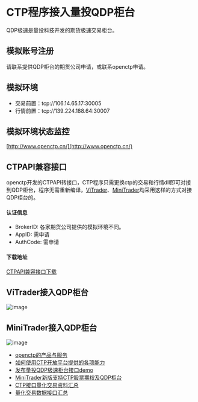 # CTP程序接入量投QDP柜台

QDP极速是量投科技开发的期货极速交易柜台。

## 模拟账号注册
请联系提供QDP柜台的期货公司申请，或联系openctp申请。

## 模拟环境
- 交易前置：tcp://106.14.65.17:30005
- 行情前置：tcp://139.224.188.64:30007

## 模拟环境状态监控
[http://www.openctp.cn/](http://www.openctp.cn/)

## CTPAPI兼容接口
openctp开发的CTPAPI转接口，CTP程序只需更换ctp的交易和行情dll即可对接到QDP柜台，程序无需重新编译，[ViTrader](https://github.com/openctp/ViTrader)、[MiniTrader](https://github.com/openctp/MiniTrader)均采用这样的方式对接QDP柜台的。

#### 认证信息
- BrokerID: 各家期货公司提供的模拟环境不同。
- AppID: 需申请
- AuthCode: 需申请

#### 下载地址
[CTPAPI兼容接口下载](http://www.openctp.cn/download.html)

## ViTrader接入QDP柜台
![image](https://github.com/user-attachments/assets/96d29dd1-ef7b-40c7-94db-d9016c24bc39)

## MiniTrader接入QDP柜台
![image](https://github.com/user-attachments/assets/ce69ccd5-8be8-44da-b89f-e68f9c47e53b)

- [openctp的产品与服务](https://zhuanlan.zhihu.com/p/683874612)
- [如何使用CTP开放平台提供的各项能力](https://mp.weixin.qq.com/s?__biz=Mzk0ODI0NDE2Ng==&mid=2247484094&idx=1&sn=97bd791622333886260bf767bea40db1&chksm=c36bd917f41c50016b676b5f5b11f899aea889cd9b10e6724c7fee0ad443f31351f87ff5a4d2&token=1437331958&lang=zh_CN#rd)
- [发布量投QDP极速柜台接口demo](https://mp.weixin.qq.com/s?__biz=Mzk0ODI0NDE2Ng==&mid=2247485329&idx=1&sn=913785be3306908909ce3a160abfb18c&chksm=c36bdc38f41c552e35ba6c39e4b1addb6f4aee4ece068f697a11b1c5f264cc30f7bab4c516ed&token=2114132773&lang=zh_CN#rd)
- [MiniTrader新版支持CTP股票期权及QDP柜台](https://mp.weixin.qq.com/s?__biz=Mzk0ODI0NDE2Ng==&mid=2247485364&idx=1&sn=1715660a76ec62651b3504141f9f32f5&chksm=c36bdc1df41c550b40d2c9cab250871df00e2743be65965b73640d8ffd64f1567055e9cb4576&token=2114132773&lang=zh_CN#rd)
- [CTP接口量化交易资料汇总](https://zhuanlan.zhihu.com/p/607325008)
- [量化交易数据接口汇总](https://zhuanlan.zhihu.com/p/681814762)
